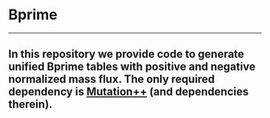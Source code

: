 # Bprime
----------------
In this repository we provide code to generate unified Bprime tables with positive and negative normalized mass flux.
The only required dependency is [Mutation++](https://github.com/mutationpp/Mutationpp) (and dependencies therein). 
----------------

